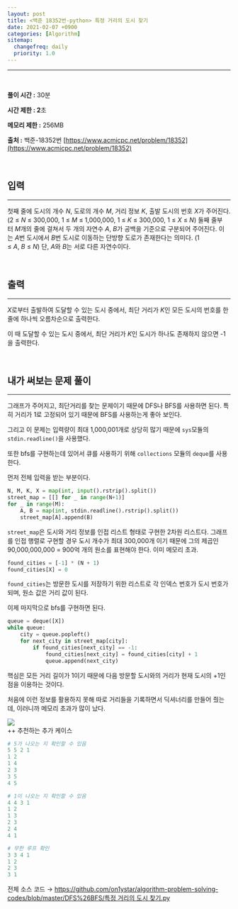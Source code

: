 ```yaml
---
layout: post
title: <백준 18352번-python> 특정 거리의 도시 찾기
date: 2021-02-07 +0900
categories: [Algorithm]
sitemap:
  changefreq: daily
  priority: 1.0
---
```


---

<br>

**풀이 시간 :** 30분

**시간 제한 : 2**초

**메모리 제한 :** 256MB

**출처 :** 백준-18352번 [https://www.acmicpc.net/problem/18352](https://www.acmicpc.net/problem/18352)

<br>

## 입력

---

첫째 줄에 도시의 개수 *N*, 도로의 개수 *M*, 거리 정보 *K*, 출발 도시의 번호 *X*가 주어진다. (2 ≤ *N* ≤ 300,000, 1 ≤ *M* ≤ 1,000,000, 1 ≤ *K* ≤ 300,000, 1 ≤ *X* ≤ *N*) 둘째 줄부터 *M*개의 줄에 걸쳐서 두 개의 자연수 *A*, *B*가 공백을 기준으로 구분되어 주어진다. 이는 *A*번 도시에서 *B*번 도시로 이동하는 단방향 도로가 존재한다는 의미다. (1 ≤ *A*, *B* ≤ *N*) 단, *A*와 *B*는 서로 다른 자연수이다.

<br>

## 출력

---

*X*로부터 출발하여 도달할 수 있는 도시 중에서, 최단 거리가 *K*인 모든 도시의 번호를 한 줄에 하나씩 오름차순으로 출력한다.

이 때 도달할 수 있는 도시 중에서, 최단 거리가 *K*인 도시가 하나도 존재하지 않으면 -1을 출력한다.

<br>

## 내가 써보는 문제 풀이

---

그래프가 주어지고, 최단거리를 찾는 문제이기 때문에 DFS나 BFS를 사용하면 된다. 특히 거리가 1로 고정되어 있기 때문에 BFS를 사용하는게 좋아 보인다.

그리고 이 문제는 입력량이 최대 1,000,001개로 상당히 많기 때문에 `sys`모듈의 `stdin.readline()`을 사용했다.

또한 bfs를 구현하는데 있어서 큐를 사용하기 위해 `collections` 모듈의 `deque`를 사용한다.

먼저 전체 입력을 받는 부분이다.

```python
N, M, K, X = map(int, input().rstrip().split())
street_map = [[] for _ in range(N+1)]
for _ in range(M):
    A, B = map(int, stdin.readline().rstrip().split())
    street_map[A].append(B)
```

`street_map`은 도시와 거리 정보를 인접 리스트 형태로 구현한 2차원 리스트다. 그래프를 인접 행렬로 구현할 경우 도시 개수가 최대 300,000개 이기 때문에 그의 제곱인 90,000,000,000 = 900억 개의 원소를 표현해야 한다. 이미 메모리 초과.

```python
found_cities = [-1] * (N + 1)
found_cities[X] = 0
```

`found_cities`는 방문한 도시를 저장하기 위한 리스트로 각 인덱스 번호가 도시 번호가 되며, 원소 값은 거리 값이 된다.

이제 마지막으로 bfs를 구현하면 된다.

```python
queue = deque([X])
while queue:
    city = queue.popleft()
    for next_city in street_map[city]:
        if found_cities[next_city] == -1:
            found_cities[next_city] = found_cities[city] + 1
            queue.append(next_city)
```

핵심은 모든 거리 길이가 1이기 때문에 다음 방문할 도시와의 거리가 현재 도시의 +1인 점을 이용하는 것이다.

처음에 이런 정보를 활용하지 못해 따로 거리들을 기록하면서 딕셔너리를 만들어 줬는데, 이러니까 메모리 초과가 많이 났다.

<img src="{{'/public/img/algorithm/algorithm-4-1.png'}}">
<br>
++ 추천하는 추가 케이스

```python
# 5가 나오는 지 확인할 수 있음
5 5 2 1
1 2
1 4
2 3
3 5
4 5

# 1이 나오는 지 확인할 수 있음
4 4 3 1
1 2
1 3
2 3
2 4
4 1

# 무한 루프 확인
3 3 4 1
1 2
2 3
3 1
```

전체 소스 코드 → [https://github.com/on1ystar/algorithm-problem-solving-codes/blob/master/DFS%26BFS/특정 거리의 도시 찾기.py](https://github.com/on1ystar/algorithm-problem-solving-codes/blob/master/DFS%26BFS/%ED%8A%B9%EC%A0%95%20%EA%B1%B0%EB%A6%AC%EC%9D%98%20%EB%8F%84%EC%8B%9C%20%EC%B0%BE%EA%B8%B0.py)
